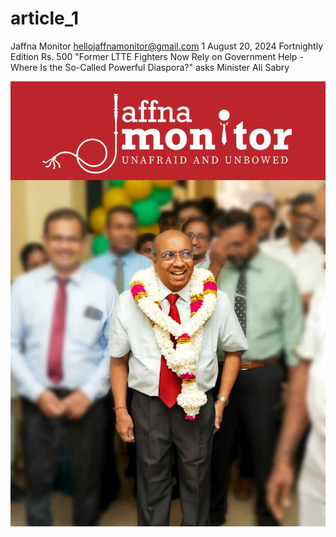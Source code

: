 # article_1

Jaffna Monitor
hellojaffnamonitor@gmail.com
1
August 20, 2024
Fortnightly Edition
Rs. 500
"Former LTTE Fighters Now Rely on 
Government Help - Where Is the 
So-Called Powerful Diaspora?" 
asks Minister Ali Sabry

![p001_i1.jpg](images_out/001_article_1/p001_i1.jpg)


